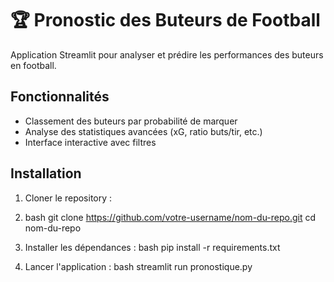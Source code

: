 # 🏆 Pronostic des Buteurs de Football

Application Streamlit pour analyser et prédire les performances des buteurs en football.

## Fonctionnalités

- Classement des buteurs par probabilité de marquer
- Analyse des statistiques avancées (xG, ratio buts/tir, etc.)
- Interface interactive avec filtres

## Installation

1. Cloner le repository :
2. bash
git clone https://github.com/votre-username/nom-du-repo.git
cd nom-du-repo

3. Installer les dépendances :
bash
pip install -r requirements.txt

4. Lancer l'application :
bash
streamlit run pronostique.py
